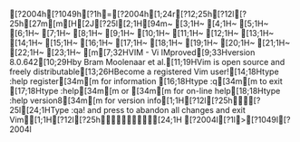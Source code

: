 [?2004h[?1049h[?1h=[?2004h[1;24r[?12;25h[?12l[?25h[27m[m[H[2J[?25l[2;1H[94m~                                                                               [3;1H~                                                                               [4;1H~                                                                               [5;1H~                                                                               [6;1H~                                                                               [7;1H~                                                                               [8;1H~                                                                               [9;1H~                                                                               [10;1H~                                                                               [11;1H~                                                                               [12;1H~                                                                               [13;1H~                                                                               [14;1H~                                                                               [15;1H~                                                                               [16;1H~                                                                               [17;1H~                                                                               [18;1H~                                                                               [19;1H~                                                                               [20;1H~                                                                               [21;1H~                                                                               [22;1H~                                                                               [23;1H~                                                                               [m[7;32HVIM - Vi IMproved[9;33Hversion 8.0.642[10;29Hby Bram Moolenaar et al.[11;19HVim is open source and freely distributable[13;26HBecome a registered Vim user![14;18Htype  :help register[34m<Enter>[m   for information [16;18Htype  :q[34m<Enter>[m               to exit         [17;18Htype  :help[34m<Enter>[m  or  [34m<F1>[m  for on-line help[18;18Htype  :help version8[34m<Enter>[m   for version info[1;1H[?12l[?25h[?25l[24;1HType  :qa!  and press <Enter> to abandon all changes and exit Vim[1;1H[?12l[?25h[24;1H
[?2004l[?1l>[?1049l[?2004l